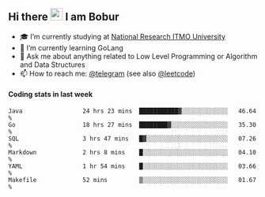 ## Hi there <img src="https://media.giphy.com/media/hvRJCLFzcasrR4ia7z/giphy.gif" width="25px" height="25px"> I am Bobur

- :mortar_board: I’m currently studying at [National Research ITMO University](https://itmo.ru/)
- :seedling: I’m currently learning GoLang
- :speech_balloon: Ask me about anything related to Low Level Programming or Algorithm and Data Structures
- :mailbox: How to reach me: [@telegram](https://t.me/octoant) (see also [@leetcode](https://leetcode.com/octoant/))    

#### Coding stats in last week

<!--START_SECTION:waka-->

```text
Java                 24 hrs 23 mins  ███████████▓░░░░░░░░░░░░░   46.64 %
Go                   18 hrs 27 mins  ████████▓░░░░░░░░░░░░░░░░   35.30 %
SQL                  3 hrs 47 mins   █▓░░░░░░░░░░░░░░░░░░░░░░░   07.26 %
Markdown             2 hrs 8 mins    █░░░░░░░░░░░░░░░░░░░░░░░░   04.10 %
YAML                 1 hr 54 mins    █░░░░░░░░░░░░░░░░░░░░░░░░   03.66 %
Makefile             52 mins         ▒░░░░░░░░░░░░░░░░░░░░░░░░   01.67 %
```

<!--END_SECTION:waka-->
